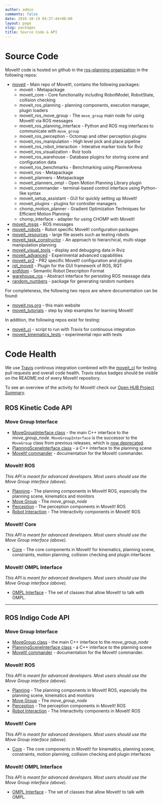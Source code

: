 ```yaml
---
author: admin
comments: false
date: 2016-10-19 04:37:44+00:00
layout: page
slug: packages
title: Source Code & API
---
```


# Source Code

MoveIt! code is hosted on github in the [ros-planning organization](http://github.com/ros-planning) in the following repos:

- [moveit](https://github.com/ros-planning/moveit) - Main repo of MoveIt!, contains the following packages:
  - moveit - Metapackage
  - moveit_core - Core functionality including RobotModel, RobotState, collision checking
  - moveit_ros_planning - planning components, execution manager, plugin loaders
  - moveit_ros_move_group - The `move_group` main node for using MoveIt! via ROS messages
  - moveit_ros_planning_interface - Python and ROS msg interfaces to communicate with `move_group`
  - moveit_ros_perception - Octomap and other perception plugins
  - moveit_ros_manipulation - High level pick and place pipeline
  - moveit_ros_robot_interaction - Interative marker tools for Rviz
  - moveit_ros_visualization - Rviz tools
  - moveit_ros_warehouse - Database plugins for storing scene and configuration data
  - moveit_ros_benchmarks - Benchmarking using PlannerArena
  - moveit_ros - Metapackage
  - moveit_planners - Metapackage
  - moveit_planners_ompl - Open Motion Planning Library plugin
  - moveit_commander - terminal-based control interface using Python-like syntax
  - moveit_setup_assistant - GUI for quickly setting up MoveIt!
  - moveit_plugins - plugins for controller managers
  - chomp_motion_planner - Gradient Optimization Techniques for Efficient Motion Planning
  - chomp_interface - adapter for using CHOMP with MoveIt!
- [moveit_msgs](https://github.com/ros-planning/moveit_msgs) - ROS messages
- [moveit_robots](https://github.com/ros-planning/moveit_robots) - Robot specific MoveIt! configuration packages
- [moveit_resources](https://github.com/ros-planning/moveit_resources) - large file assets such as testing robots
- [moveit_task_constructor](https://github.com/ros-planning/moveit_task_constructor) - An approach to hierarchical, multi-stage manipulation planning
- [moveit_visual_tools](https://github.com/ros-planning/moveit_visual_tools) - display and debugging data in Rviz
- [moveit_advanced](https://github.com/ros-planning/moveit_advanced) - Experimental advanced capabilities
- [moveit_pr2](https://github.com/ros-planning/moveit_pr2) - PR2 specific MoveIt! configuration and plugins
- [rqt_moveit](https://github.com/ros-visualization/rqt_moveit/) - Plugin for the GUI framework of ROS, RQT
- [srdfdom](https://github.com/ros-planning/srdfdom) - Semantic Robot Description Format
- [warehouse_ros](https://github.com/ros-planning/warehouse_ros) - Abstract interface for persisting ROS message data
- [random_numbers](https://github.com/ros-planning/random_numbers) - package for generating random numbers

For completeness, the following two repos are where documentation can be found:

- [moveit.ros.org](https://github.com/ros-planning/moveit.ros.org) - this main website
- [moveit_tutorials](https://github.com/ros-planning/moveit_tutorials) - step by step examples for learning MoveIt!

In addition, the following repos exist for testing:

- [moveit_ci](https://github.com/ros-planning/moveit_ci) - script to run with Travis for continuous integration
- [moveit_kinematics_tests](https://github.com/ros-planning/moveit_kinematics_tests) - experimental repo with tests

# Code Health

We use [Travis](https://travis-ci.org/ros-planning/) continous integration combined with the [moveit_ci](https://github.com/ros-planning/moveit_ci) for testing pull requests and overall code health. Travis status badges should be visible on the README.md of every MoveIt! repository.

To see an overview of the activity for MoveIt! check our [Open HUB Project Summary](https://www.openhub.net/p/moveit).

## ROS Kinetic Code API

### Move Group Interface

- [MoveGroupInterface class](http://docs.ros.org/kinetic/api/moveit_ros_planning_interface/html/classmoveit_1_1planning__interface_1_1MoveGroupInterface.html) - the main C++ interface to the _move_group_node_.
  `MoveGroupInterface` is the successor to the `MoveGroup` class from previous releases, which is [now deprecated](https://github.com/ros-planning/moveit/issues/37).
- [PlanningSceneInterface class](http://docs.ros.org/kinetic/api/moveit_ros_planning_interface/html/classmoveit_1_1planning__interface_1_1PlanningSceneInterface.html) - a C++ interface to the planning scene
- [MoveIt! commander](http://docs.ros.org/kinetic/api/moveit_commander/html/index.html) - documentation for the MoveIt! commander.

### MoveIt! ROS

_This API is meant for advanced developers. Most users should use the Move Group interface (above)._

- [Planning](http://docs.ros.org/kinetic/api/moveit_ros_planning/html) - The planning components in MoveIt! ROS, especially the planning scene, kinematics and monitors
- [Move Group](http://docs.ros.org/kinetic/api/moveit_ros_move_group/html) - The _move_group_node_
- [Perception](http://docs.ros.org/kinetic/api/moveit_ros_perception/html) - The perception components in MoveIt! ROS
- [Robot Interaction](http://docs.ros.org/kinetic/api/moveit_ros_robot_interaction/html) - The Interactivity components in MoveIt! ROS

### MoveIt! Core

_This API is meant for advanced developers. Most users should use the Move Group interface (above)._

- [Core](http://docs.ros.org/kinetic/api/moveit_core/html) - The core components in MoveIt! for kinematics, planning scene, constraints, motion planning, collision checking and plugin interfaces

### MoveIt! OMPL Interface

_This API is meant for advanced developers. Most users should use the Move Group interface (above)._

- [OMPL Interface](http://docs.ros.org/kinetic/api/moveit_planners_ompl/html) - The set of classes that allow MoveIt! to talk with OMPL.

---

## ROS Indigo Code API

### Move Group Interface

- [MoveGroup class](http://docs.ros.org/indigo/api/moveit_ros_planning_interface/html/classmoveit_1_1planning__interface_1_1MoveGroup.html) - the main C++ interface to the _move_group_node_
- [PlanningSceneInterface class](http://docs.ros.org/indigo/api/moveit_ros_planning_interface/html/classmoveit_1_1planning__interface_1_1PlanningSceneInterface.html) - a C++ interface to the planning scene
- [MoveIt! commander](http://docs.ros.org/indigo/api/moveit_commander/html/index.html) - documentation for the MoveIt! commander.

### MoveIt! ROS

_This API is meant for advanced developers. Most users should use the Move Group interface (above)._

- [Planning](http://docs.ros.org/indigo/api/moveit_ros_planning/html) - The planning components in MoveIt! ROS, especially the planning scene, kinematics and monitors
- [Move Group](http://docs.ros.org/indigo/api/moveit_ros_move_group/html) - The _move_group_node_
- [Perception](http://docs.ros.org/indigo/api/moveit_ros_perception/html) - The perception components in MoveIt! ROS
- [Robot Interaction](http://docs.ros.org/indigo/api/moveit_ros_robot_interaction/html) - The Interactivity components in MoveIt! ROS

### MoveIt! Core

_This API is meant for advanced developers. Most users should use the Move Group interface (above)._

- [Core](http://docs.ros.org/indigo/api/moveit_core/html) - The core components in MoveIt! for kinematics, planning scene, constraints, motion planning, collision checking and plugin interfaces

### MoveIt! OMPL Interface

_This API is meant for advanced developers. Most users should use the Move Group interface (above)._

- [OMPL Interface](http://docs.ros.org/indigo/api/moveit_planners_ompl/html) - The set of classes that allow MoveIt! to talk with OMPL.
